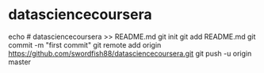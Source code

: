 # datasciencecoursera
echo # datasciencecoursera >> README.md
git init
git add README.md
git commit -m "first commit"
git remote add origin https://github.com/swordfish88/datasciencecoursera.git
git push -u origin master
